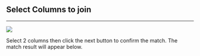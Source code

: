 ## Select Columns to join

---

![](https://github.com/shapingcloud/spinr-help/blob/master/wizard/api-column-select.gif?raw=true)



Select 2 columns then click the next button to confirm the match. The match result will appear below. 
